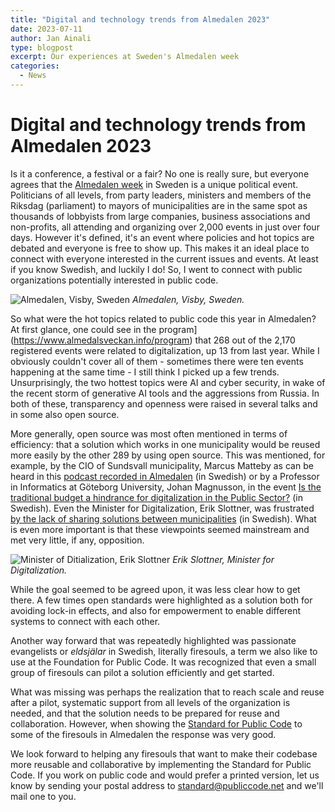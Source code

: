 ```yaml
---
title: "Digital and technology trends from Almedalen 2023"
date: 2023-07-11
author: Jan Ainali
type: blogpost
excerpt: Our experiences at Sweden's Almedalen week
categories:
  - News
---
```


# Digital and technology trends from Almedalen 2023

Is it a conference, a festival or a fair?
No one is really sure, but everyone agrees that the [Almedalen week](https://en.wikipedia.org/wiki/Almedalen_Week) in Sweden is a unique political event.
Politicians of all levels, from party leaders, ministers and members of the Riksdag (parliament) to mayors of municipalities are in the same spot as thousands of lobbyists from large companies, business associations and non-profits, all attending and organizing over 2,000 events in just over four days.
However it's defined, it's an event where policies and hot topics are debated and everyone is free to show up.
This makes it an ideal place to connect with everyone interested in the current issues and events.
At least if you know Swedish, and luckily I do!
So, I went to connect with public organizations potentially interested in public code.

![Almedalen, Visby, Sweden]({{site.url}}/assets/almedalen.jpg)
*Almedalen, Visby, Sweden.*

So what were the hot topics related to public code this year in Almedalen?
At first glance, one could see in the program](https://www.almedalsveckan.info/program) that 268 out of the 2,170 registered events were related to digitalization, up 13 from last year.
While I obviously couldn't cover all of them - sometimes there were ten events happening at the same time - I still think I picked up a few trends.
Unsurprisingly, the two hottest topics were AI and cyber security, in wake of the recent storm of generative AI tools and the aggressions from Russia. In both of these, transparency and openness were raised in several talks and in some also open source.

More generally, open source was most often mentioned in terms of efficiency: that a solution which works in one municipality would be reused more easily by the other 289 by using open source.
This was mentioned, for example, by the CIO of Sundsvall municipality, Marcus Matteby as can be heard in this [podcast recorded in Almedalen](https://poddtoppen.se/podcast/1343814270/omsorgspodden/avsnitt-919-fran-almedalen-gastas-av-digitaliseringsdirektorn-i-sundsvall-och-ange) (in Swedish) or by a Professor in Informatics at Göteborg University, Johan Magnusson, in the event [Is the traditional budget a hindrance for digitalization in the Public Sector?](https://youtu.be/emKCUql-GmQ?t=1180) (in Swedish). Even the Minister for Digitalization, Erik Slottner, was frustrated [by the lack of sharing solutions between municipalities](https://www.youtube.com/live/UZkNHaBr0AA?feature=share&t=496) (in Swedish).
What is even more important is that these viewpoints seemed mainstream and met very little, if any, opposition.

![Minister of Ditialization, Erik Slottner]({{site.url}}/assets/erik-slottner-almedalen.jpg)
*Erik Slottner, Minister for Digitalization.*

While the goal seemed to be agreed upon, it was less clear how to get there.
A few times open standards were highlighted as a solution both for avoiding lock-in effects, and also for empowerment to enable different systems to connect with each other.

Another way forward that was repeatedly highlighted was passionate evangelists or *eldsjälar* in Swedish, literally firesouls, a term we also like to use at the Foundation for Public Code.
It was recognized that even a small group of firesouls can pilot a solution efficiently and get started. 

What was missing was perhaps the realization that to reach scale and reuse after a pilot, systematic support from all levels of the organization is needed, and that the solution needs to be prepared for reuse and collaboration.
However, when showing the [Standard for Public Code](https://standard.publiccode.net/) to some of the firesouls in Almedalen the response was very good.

We look forward to helping any firesouls that want to make their codebase more reusable and collaborative by implementing the Standard for Public Code.
If you work on public code and would prefer a printed version, let us know by sending your postal address to [standard@publiccode.net](mailto:standard@publiccode.net) and we'll mail one to you.
